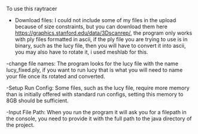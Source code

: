 To use this raytracer
- Download files: I could not include some of my files in the upload because of size constraints, but you can download them here https://graphics.stanford.edu/data/3Dscanrep/, the program only works
with ply files formatted in ascii, if the ply file you are trying to use is in binary, such as the lucy file, then you will have to convert it into ascii, you may also have to rotate it, i used meshlab for this.

-change file names: The program looks for the lucy file with the name lucy_fixed.ply, if you want to run lucy that is what you will need to name your file once its rotated and converted.

-Setup Run Config: Some files, such as the lucy file, require more memory than is initially offered with standard run configs, setting this memory to 8GB should be sufficient.

-Input File Path: When you run the program it will ask you for a filepath in the console, you need to provide it with the full path to the java directory of the project.
